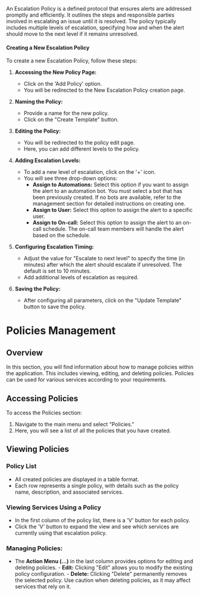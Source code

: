 An Escalation Policy is a defined protocol that ensures alerts are addressed promptly and efficiently. It outlines the steps and responsible parties involved in escalating an issue until it is resolved. The policy typically includes multiple levels of escalation, specifying how and when the alert should move to the next level if it remains unresolved.

#### Creating a New Escalation Policy

To create a new Escalation Policy, follow these steps:

1. **Accessing the New Policy Page:**

    - Click on the 'Add Policy' option.
    - You will be redirected to the New Escalation Policy creation page.
2. **Naming the Policy:**
    
    - Provide a name for the new policy.
    - Click on the "Create Template" button.
3. **Editing the Policy:**
    
    - You will be redirected to the policy edit page.
    - Here, you can add different levels to the policy.
4. **Adding Escalation Levels:**
    
    - To add a new level of escalation, click on the '+' icon.
    - You will see three drop-down options:
        - **Assign to Automations:** Select this option if you want to assign the alert to an automation bot. You must select a bot that has been previously created. If no bots are available, refer to the management section for detailed instructions on creating one.
        - **Assign to User:** Select this option to assign the alert to a specific user.
        - **Assign to On-call:** Select this option to assign the alert to an on-call schedule. The on-call team members will handle the alert based on the schedule.
5. **Configuring Escalation Timing:**
    
    - Adjust the value for "Escalate to next level" to specify the time (in minutes) after which the alert should escalate if unresolved. The default is set to 10 minutes.
    - Add additional levels of escalation as required.
6. **Saving the Policy:**
    
    - After configuring all parameters, click on the "Update Template" button to save the policy.

# Policies Management 
## Overview
In this section, you will find information about how to manage policies within the application. This includes viewing, editing, and deleting policies. Policies can be used for various services according to your requirements.

## Accessing Policies

To access the Policies section:
1. Navigate to the main menu and select "Policies."
2. Here, you will see a list of all the policies that you have created.

## Viewing Policies

### Policy List

- All created policies are displayed in a table format.
- Each row represents a single policy, with details such as the policy name, description, and associated services.

### Viewing Services Using a Policy

- In the first column of the policy list, there is a 'V' button for each policy.
- Click the 'V' button to expand the view and see which services are currently using that escalation policy.
### Managing Policies:    
- The **Action Menu (...)** in the last column provides options for editing and deleting policies.
        - **Edit:** Clicking "Edit" allows you to modify the existing policy configuration.
        - **Delete:** Clicking "Delete" permanently removes the selected policy. Use caution when deleting policies, as it may affect services that rely on it.